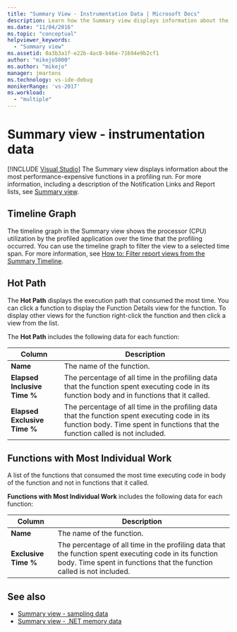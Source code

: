 ```yaml
---
title: "Summary View - Instrumentation Data | Microsoft Docs"
description: Learn how the Summary view displays information about the most performance-expensive functions and a description of the Notification Links and Report lists.
ms.date: "11/04/2016"
ms.topic: "conceptual"
helpviewer_keywords:
  - "Summary view"
ms.assetid: 0a3b3a1f-e22b-4ac8-b46e-71694e9b2cf1
author: "mikejo5000"
ms.author: "mikejo"
manager: jmartens
ms.technology: vs-ide-debug
monikerRange: 'vs-2017'
ms.workload:
  - "multiple"
---
```

# Summary view - instrumentation data

 [!INCLUDE [Visual Studio](~/includes/applies-to-version/vs-not-mac.md)]
The Summary view displays information about the most performance-expensive functions in a profiling run. For more information, including a description of the Notification Links and Report lists, see [Summary view](../profiling/summary-view.md).

## Timeline Graph
 The timeline graph in the Summary view shows the processor (CPU) utilization by the profiled application over the time that the profiling occurred. You can use the timeline graph to filter the view to a selected time span. For more information, see [How to: Filter report views from the Summary Timeline](../profiling/how-to-filter-report-views-from-the-summary-timeline.md).

## Hot Path
 The **Hot Path** displays the execution path that consumed the most time. You can click a function to display the Function Details view for the function. To display other views for the function right-click the function and then click a view from the list.

 The **Hot Path** includes the following data for each function:

|Column|Description|
|------------|-----------------|
|**Name**|The name of the function.|
|**Elapsed Inclusive Time %**|The percentage of all time in the profiling data that the function spent executing code in its function body and in functions that it called.|
|**Elapsed Exclusive Time %**|The percentage of all time in the profiling data that the function spent executing code in its function body. Time spent in functions that the function called is not included.|

## Functions with Most Individual Work
 A list of the functions that consumed the most time executing code in body of the function and not in functions that it called.

 **Functions with Most Individual Work** includes the following data for each function:

|Column|Description|
|------------|-----------------|
|**Name**|The name of the function.|
|**Exclusive Time %**|The percentage of all time in the profiling data that the function spent executing code in its function body. Time spent in functions that the function called is not included.|

## See also
- [Summary view - sampling data](../profiling/summary-view-sampling-data.md)
- [Summary view - .NET memory data](../profiling/summary-view-dotnet-memory-data.md)
